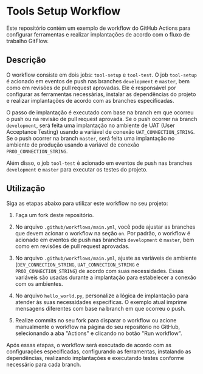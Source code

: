 # Tools Setup Workflow

Este repositório contém um exemplo de workflow do GitHub Actions para configurar ferramentas e realizar implantações de acordo com o fluxo de trabalho GitFlow.

## Descrição

O workflow consiste em dois jobs: `tool-setup` e `tool-test`. O job `tool-setup` é acionado em eventos de push nas branches `development` e `master`, bem como em revisões de pull request aprovadas. Ele é responsável por configurar as ferramentas necessárias, instalar as dependências do projeto e realizar implantações de acordo com as branches especificadas.

O passo de implantação é executado com base na branch em que ocorreu o push ou na revisão de pull request aprovada. Se o push ocorrer na branch `development`, será feita uma implantação no ambiente de UAT (User Acceptance Testing) usando a variável de conexão `UAT_CONNECTION_STRING`. Se o push ocorrer na branch `master`, será feita uma implantação no ambiente de produção usando a variável de conexão `PROD_CONNECTION_STRING`.

Além disso, o job `tool-test` é acionado em eventos de push nas branches `development` e `master` para executar os testes do projeto.

## Utilização

Siga as etapas abaixo para utilizar este workflow no seu projeto:

1. Faça um fork deste repositório.

2. No arquivo `.github/workflows/main.yml`, você pode ajustar as branches que devem acionar o workflow na seção `on`. Por padrão, o workflow é acionado em eventos de push nas branches `development` e `master`, bem como em revisões de pull request aprovadas.

3. No arquivo `.github/workflows/main.yml`, ajuste as variáveis de ambiente (`DEV_CONNECTION_STRING`, `UAT_CONNECTION_STRING` e `PROD_CONNECTION_STRING`) de acordo com suas necessidades. Essas variáveis são usadas durante a implantação para estabelecer a conexão com os ambientes.

4. No arquivo `hello_world.py`, personalize a lógica de implantação para atender às suas necessidades específicas. O exemplo atual imprime mensagens diferentes com base na branch em que ocorreu o push.

5. Realize commits no seu fork para disparar o workflow ou acione manualmente o workflow na página do seu repositório no GitHub, selecionando a aba "Actions" e clicando no botão "Run workflow".

Após essas etapas, o workflow será executado de acordo com as configurações especificadas, configurando as ferramentas, instalando as dependências, realizando implantações e executando testes conforme necessário para cada branch.
